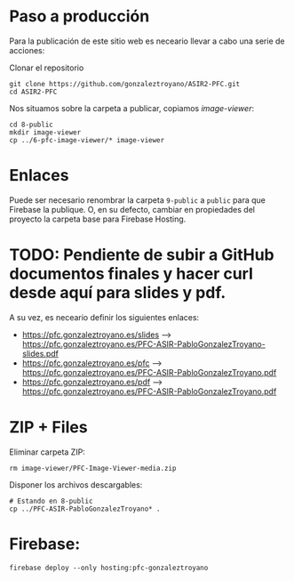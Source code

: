 # Paso a producción

Para la publicación de este sitio web es neceario llevar a cabo una serie de acciones:

Clonar el repositorio 

```
git clone https://github.com/gonzaleztroyano/ASIR2-PFC.git
cd ASIR2-PFC
```

Nos situamos sobre la carpeta a publicar, copiamos _image-viewer_:
```
cd 8-public
mkdir image-viewer
cp ../6-pfc-image-viewer/* image-viewer
```

# Enlaces

Puede ser necesario renombrar la carpeta `9-public` a `public` para que Firebase la publique. O, en su defecto, cambiar en propiedades del proyecto la carpeta base para Firebase Hosting. 

# TODO: Pendiente de subir a GitHub documentos finales y hacer curl desde aquí para slides y pdf. 

A su vez, es neceario definir los siguientes enlaces:
 - https://pfc.gonzaleztroyano.es/slides --> https://pfc.gonzaleztroyano.es/PFC-ASIR-PabloGonzalezTroyano-slides.pdf
 - https://pfc.gonzaleztroyano.es/pfc    --> https://pfc.gonzaleztroyano.es/PFC-ASIR-PabloGonzalezTroyano.pdf
 - https://pfc.gonzaleztroyano.es/pdf    --> https://pfc.gonzaleztroyano.es/PFC-ASIR-PabloGonzalezTroyano.pdf

# ZIP + Files
Eliminar carpeta ZIP:
```
rm image-viewer/PFC-Image-Viewer-media.zip
```

Disponer los archivos descargables:
```
# Estando en 8-public
cp ../PFC-ASIR-PabloGonzalezTroyano* .
```

# Firebase:

```
firebase deploy --only hosting:pfc-gonzaleztroyano
```